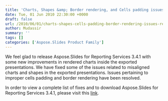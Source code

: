 ```yaml
---
title: 'Charts, Shapes &amp; Border rendering, and Cells padding issues are resolved'
date: Tue, 01 Jun 2010 22:30:00 +0000
draft: false
url: /2010/06/01/charts-shapes-cells-padding-border-rendering-issues-resolved/
author: Mudassir
summary: ''
tags: []
categories: ['Aspose.Slides Product Family']
---
```


We feel glad to release Aspose.Slides for Reporting Services 3.4.1 with some new improvements in rendered charts inside the exported presentations. We have fixed some of the issues related to misaligned charts and shapes in the exported presentations. Issues pertaining to improper cells padding and border rendering have been resolved.

In order to view a complete list of fixes and to download Aspose.Slides for Reporting Services 3.4.1, please visit this [link][1].




[1]: http://www.aspose.com/community/files/52/ssrs-rendering-extensions/aspose.slides-for-reporting-services/entry241125.aspx





